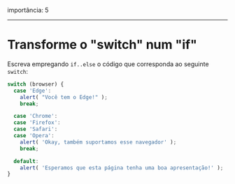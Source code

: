 importância: 5

---

# Transforme o "switch" num "if"

Escreva empregando `if..else` o código que corresponda ao seguinte `switch`:

```js
switch (browser) {
  case 'Edge':
    alert( "Você tem o Edge!" );
    break;

  case 'Chrome':
  case 'Firefox':
  case 'Safari':
  case 'Opera':
    alert( 'Okay, também suportamos esse navegador' );
    break;

  default:
    alert( 'Esperamos que esta página tenha uma boa apresentação!' );
}
```
